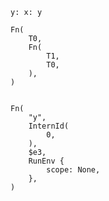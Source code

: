 ```
y: x: y
```

```type
Fn(
    T0,
    Fn(
        T1,
        T0,
    ),
)
```

```diagnostics
```

```eval
Fn(
    "y",
    InternId(
        0,
    ),
    $e3,
    RunEnv {
        scope: None,
    },
)
```